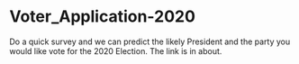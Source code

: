 # Voter_Application-2020
Do a quick survey and we can predict the likely President and the party you would like vote for the 2020 Election. The link is in about. 

